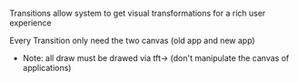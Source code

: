 Transitions allow system to get visual transformations for a rich user experience

Every Transition only need the two canvas (old app and new app)

* Note: all draw must be drawed via tft-> (don't manipulate the canvas of applications)